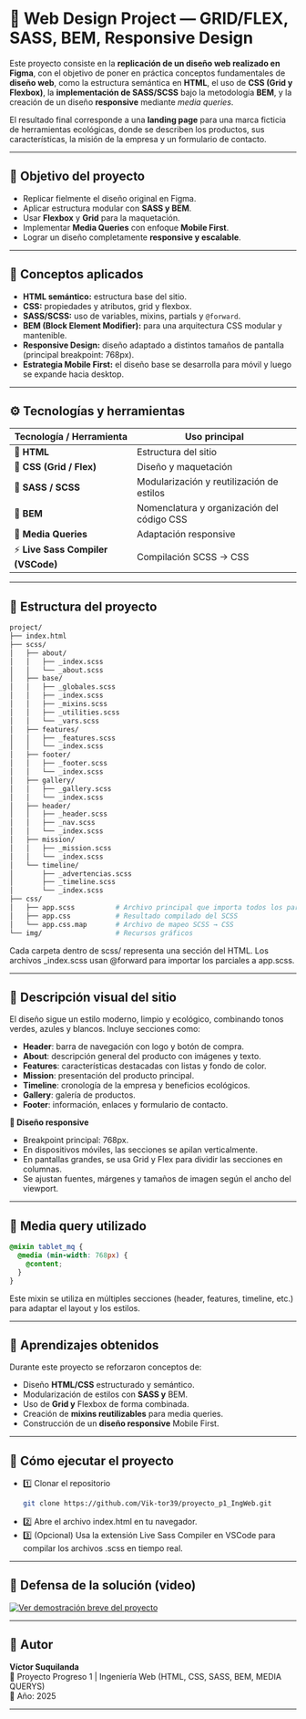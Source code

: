 # 🌿 Web Design Project — GRID/FLEX, SASS, BEM, Responsive Design

Este proyecto consiste en la **replicación de un diseño web realizado en Figma**, con el objetivo de poner en práctica conceptos fundamentales de **diseño web**, como la estructura semántica en **HTML**, el uso de **CSS (Grid y Flexbox)**, la **implementación de SASS/SCSS** bajo la metodología **BEM**, y la creación de un diseño **responsive** mediante *media queries*.

El resultado final corresponde a una **landing page** para una marca ficticia de herramientas ecológicas, donde se describen los productos, sus características, la misión de la empresa y un formulario de contacto.

---

## 🎯 Objetivo del proyecto

- Replicar fielmente el diseño original en Figma.  
- Aplicar estructura modular con **SASS y BEM**.  
- Usar **Flexbox** y **Grid** para la maquetación.  
- Implementar **Media Queries** con enfoque **Mobile First**.  
- Lograr un diseño completamente **responsive y escalable**.

---

## 🧠 Conceptos aplicados

- **HTML semántico:** estructura base del sitio.  
- **CSS:** propiedades y atributos, grid y flexbox.  
- **SASS/SCSS:** uso de variables, mixins, partials y `@forward`.  
- **BEM (Block Element Modifier):** para una arquitectura CSS modular y mantenible.  
- **Responsive Design:** diseño adaptado a distintos tamaños de pantalla (principal breakpoint: 768px).  
- **Estrategia Mobile First:** el diseño base se desarrolla para móvil y luego se expande hacia desktop.  

---

## ⚙️ Tecnologías y herramientas

| Tecnología / Herramienta | Uso principal |
|---------------------------|---------------|
| 🧩 **HTML** | Estructura del sitio |
| 🎨 **CSS (Grid / Flex)** | Diseño y maquetación |
| 🧵 **SASS / SCSS** | Modularización y reutilización de estilos |
| 🧱 **BEM** | Nomenclatura y organización del código CSS |
| 🧭 **Media Queries** | Adaptación responsive |
| ⚡ **Live Sass Compiler (VSCode)** | Compilación SCSS → CSS |

---

## 📁 Estructura del proyecto

```bash
project/
├── index.html
├── scss/
│   ├── about/
│   │   ├── _index.scss
│   │   └── _about.scss
│   ├── base/
│   │   ├── _globales.scss
│   │   ├── _index.scss
│   │   ├── _mixins.scss
│   │   ├── _utilities.scss
│   │   └── _vars.scss
│   ├── features/
│   │   ├── _features.scss
│   │   └── _index.scss
│   ├── footer/
│   │   ├── _footer.scss
│   │   └── _index.scss
│   ├── gallery/
│   │   ├── _gallery.scss
│   │   └── _index.scss
│   ├── header/
│   │   ├── _header.scss
│   │   ├── _nav.scss
│   │   └── _index.scss
│   ├── mission/
│   │   ├── _mission.scss
│   │   └── _index.scss
│   └── timeline/
│       ├── _advertencias.scss
│       ├── _timeline.scss
│       └── _index.scss
├── css/
│   ├── app.scss          # Archivo principal que importa todos los parciales SCSS
│   ├── app.css           # Resultado compilado del SCSS
│   └── app.css.map       # Archivo de mapeo SCSS → CSS
└── img/                  # Recursos gráficos
```
Cada carpeta dentro de scss/ representa una sección del HTML.
Los archivos _index.scss usan @forward para importar los parciales a app.scss.

---

## 🎨 Descripción visual del sitio 

El diseño sigue un estilo moderno, limpio y ecológico, combinando tonos verdes, azules y blancos.
Incluye secciones como:
- **Header**: barra de navegación con logo y botón de compra.
- **About**: descripción general del producto con imágenes y texto.
- **Features**: características destacadas con listas y fondo de color.
- **Mission**: presentación del producto principal.
- **Timeline**: cronología de la empresa y beneficios ecológicos.
- **Gallery**: galería de productos.
- **Footer**: información, enlaces y formulario de contacto.

**📱 Diseño responsive**
- Breakpoint principal: 768px.
- En dispositivos móviles, las secciones se apilan verticalmente.
- En pantallas grandes, se usa Grid y Flex para dividir las secciones en columnas.
- Se ajustan fuentes, márgenes y tamaños de imagen según el ancho del viewport.

---

## 🧩 Media query utilizado
```scss
@mixin tablet_mq {
  @media (min-width: 768px) {
    @content;
  }
}
```
Este mixin se utiliza en múltiples secciones (header, features, timeline, etc.) para adaptar el layout y los estilos.

---

## 🧠 Aprendizajes obtenidos

Durante este proyecto se reforzaron conceptos de:
- Diseño **HTML/CSS** estructurado y semántico.
- Modularización de estilos con **SASS y** BEM.
- Uso de **Grid y** Flexbox de forma combinada.
- Creación de **mixins reutilizables** para media queries.
- Construcción de un **diseño responsive** Mobile First.

---

## 🚀 Cómo ejecutar el proyecto

- 1️⃣ Clonar el repositorio
    ```bash
    git clone https://github.com/Vik-tor39/proyecto_p1_IngWeb.git
    ```
- 2️⃣ Abre el archivo index.html en tu navegador.
- 3️⃣ (Opcional) Usa la extensión Live Sass Compiler en VSCode para compilar los archivos .scss en tiempo real.

---

## 🎥 Defensa de la solución (video)
[![Ver demostración breve del proyecto](https://img.youtube.com/vi/NFwnRXNGjAc/hqdefault.jpg)](https://www.youtube.com/watch?v=NFwnRXNGjAc)

---

## 👤 Autor

**Víctor Suquilanda**  
📧 Proyecto Progreso 1 | Ingeniería Web (HTML, CSS, SASS, BEM, MEDIA QUERYS)  
📅 Año: 2025  

---